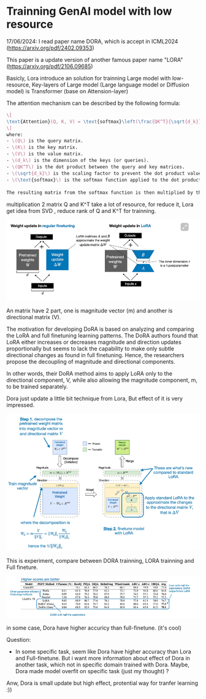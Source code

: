 # Trainning GenAI model with low resource

17/06/2024: I read paper name DORA, which is accept in ICML2024 (https://arxiv.org/pdf/2402.09353)

This paper is a update version of another famous paper name "LORA" (https://arxiv.org/pdf/2106.09685)

Basicly, Lora introduce an solution for trainning Large model with low-resource, Key-layers of Large model (Large language model or Diffusion model) is Transformer (base on Attension-layer)

The attention mechanism can be described by the following formula:

```latex
\[
\text{Attention}(Q, K, V) = \text{softmax}\left(\frac{QK^T}{\sqrt{d_k}}\right)V
\]
where:
- \(Q\) is the query matrix.
- \(K\) is the key matrix.
- \(V\) is the value matrix.
- \(d_k\) is the dimension of the keys (or queries).
- \(QK^T\) is the dot product between the query and key matrices.
- \(\sqrt{d_k}\) is the scaling factor to prevent the dot product values from growing too large.
- \(\text{softmax}\) is the softmax function applied to the dot product results to obtain the attention weights.

The resulting matrix from the softmax function is then multiplied by the value matrix \(V\) to get the final output of the attention mechanism.
```

multiplication 2 matrix Q and K^T take a lot of resource, for reduce it, Lora get idea from SVD , reduce rank of Q and K^T for trainning. 

![lora](figure/lora.png)

An matrix have 2 part, one is magnitude vector (m) and another is directional matrix (V). 

The motivation for developing DoRA is based on analyzing and comparing the LoRA and full finetuning learning patterns. The DoRA authors found that LoRA either increases or decreases magnitude and direction updates proportionally but seems to lack the capability to make only subtle directional changes as found in full finetuning. Hence, the researchers propose the decoupling of magnitude and directional components. 

In other words, their DoRA method aims to apply LoRA only to the directional component, V, while also allowing the magnitude component, m, to be trained separately.

Dora just update a little bit technique from Lora, But effect of it is very impressed. 

![dora](figure/dora.png)

This is experiment, compare between DORA trainning, LORA trainning and Full fineture. 

![compare](figure/compare.png)

in some case, Dora have higher accuricy than full-finetune. (it's cool)

Question: 
- In some specific task, seem like Dora have higher accuracy than Lora and Full-finetune. But i want more information about effect of Dora in another task, which not in specific domain trained with Dora. Maybe, Dora made model overfit on specific task (just my thought) ?

Anw, Dora is small update but high effect, protential way for tranfer learning :))